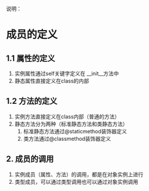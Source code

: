说明：

# 成员的定义

## 1.1 属性的定义

1. 实例属性通过self关键字定义在 __init__方法中
2. 静态属性直接定义在class的内部

## 1.2 方法的定义

1. 实例方法直接定义在class内部（普通的方法）
2. 静态方法分为两种（标准静态方法和类静态方法）
    1. 标准静态方法通过@staticmethod装饰器定义
    2. 类方法通过@classmethod装饰器定义

## 2. 成员的调用

1. 实例成员（属性、方法）的调用，都是在对象实例上进行
2. 类型成员，可以通过类型调用也可以通过对象实例调用
